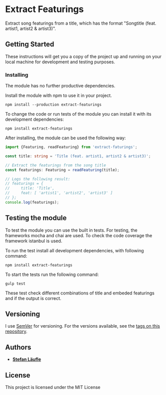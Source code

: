 # Extract Featurings

Extract song featurings from a title, which has the format "Songtitle (feat. artist1, artist2 & artist3)".

## Getting Started

These instructions will get you a copy of the project up and running on your local machine for development and testing purposes.

### Installing

The module has no further productive dependencies.

Install the module with npm to use it in your project.
```
npm install --production extract-featurings
```

To change the code or run tests of the module you can install it with its development dependencies:
```
npm install extract-featurings
```


After installing, the module can be used the following way:
```typescript
import {Featuring, readFeaturing} from 'extract-faturings';

const title: string = 'Title (feat. artist1, artist2 & artist3)';

// Extract the featurings from the song title
const featurings: Featuring = readFeaturing(title);

// Logs the following result:
// featurings = {
//	   title: 'Title',
//	   feat: [ 'artist1', 'artist2', 'artist3' ]
// };
console.log(featurings);
```

## Testing the module

To test the module you can use the built in tests.
For testing, the frameworks mocha and chai are used. To check the code coverage the framework istanbul is used.

To run the test install all development dependencies, with following command:

```
npm install extract-featurings
```

To start the tests run the following command:
```
gulp test
```

These test check different combinations of title and embeded featurings and if the output is correct.

## Versioning

I use [SemVer](http://semver.org/) for versioning. For the versions available, see the [tags on this repository](https://github.com/stefanFCB94/extract-featurings).

## Authors

* [**Stefan Läufle**](https://github.com/stefanFCB94)

## License

This project is licensed under the MIT License
